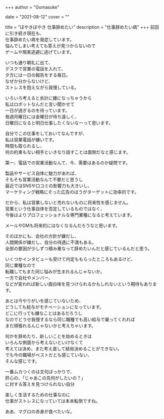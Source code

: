 +++
author = "Gomasuke"

date = "2021-08-12"
cover = ""

title = "ぼやきぼやき 仕事辞めたい"
description = "仕事辞めたい病"
+++
前回に引き続き現在も、   
仕事辞めたい病を発症しています。  
悩んでしまい考えても答えが見つからないので  
ゲームや現実逃避に逃げています。  
  
いつも通り朝礼に出て、  
デスクで営業の電話を入れて、  
夕方には一日の報告をする毎日。  
なぜか分からないけど、  
ストレスを抱えながら我慢している。  
  
いろいろ考えると余計に嫌になっちゃうから  
私はロボットなんだと言い聞かせて  
一日が過ぎるのを待っています。  
毎週月曜日には金曜日が待ち遠しく、  
日曜日になると明日仕事したくないなーって思います。  
  
自分でこの仕事をしておいてなんですが、  
私は営業電話が嫌いです。  
時間も取られるし、  
何の約束もない相手といきなり話すことは面倒だなと感じます。  
  
第一、電話での営業活動なんて、今、需要はあるのか疑問です。  
  
製品やサービス自体に魅力があれば、  
そもそも営業活動なんて不要だと思うし  
最近ではSNSや口コミの影響力も大きいし、  
マーケティング戦略にそった広告のほうがターゲットに効率的です。  

  
だから、私は営業しないと売れないものに将来性を感じません。  
営業という仕事自体を否定しているものではなく、  
今後はよりプロフェッショナルな専門業種になると考えています。  
  

メールやDMも将来的にはなくなるんだろうなと思います。  
  
そのほかにも、会社の方針が嫌だし、  
人間関係が嫌だし、自分の待遇に不満もある。  
全部の要因が少しずつ積み重なって辞めたいんだと感じているんだと思う。  
  
いくつかインタビューも受けて内定ももらったところもあるけど、  
同じ業種なので  
転職してもまた同じ悩みが生まれるんじゃないか。  
一方で会社やメンバー、  
などが変われば新しい面白味を見つけられるかもしれないという期待もあります。  
  
あとは今やりがいを感じていないため、  
どうしても給与がモチベーションになっています。  
どこに行っても嫌なことはあるだろうし  
なのでどうせ我慢するなら同じ職種でも高い給与で雇ってくれれば  
まだ頑張れるんじゃないかと考えちゃいます。  
  
何かを辞めたり、新しいことを始めるときは  
いろんな側面から考えないといけなくて  
考えては決め、また考え直して結局決めることができない。  
でも今の職場がベストだとも感じていない、  
そんな感じです。  
  
一番ムカつくのは文句ばっかりで、  
肝心の、「じゃあこの先何がしたいの？」  
に対する答えを見つけられない自分  
  
楽しく生活するための仕事なのに  
仕事がストレスになっていては本末転倒ですね。  
  
ああ、マグロの赤身が食べたいな。  